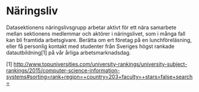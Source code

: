Näringsliv
==========

Datasektionens näringslivsgrupp arbetar aktivt för ett nära samarbete mellan sektionens medlemmar och aktörer i näringslivet, som i många fall kan bli framtida arbetsgivare.
Berätta om ert företag på en lunchföreläsning, eller få personlig kontakt med studenter från Sveriges högst rankade datautbildning[1] på vår årliga arbetsmarknadsdag.

[1] http://www.topuniversities.com/university-rankings/university-subject-rankings/2015/computer-science-information-systems#sorting=rank+region=+country=203+faculty=+stars=false+search=
